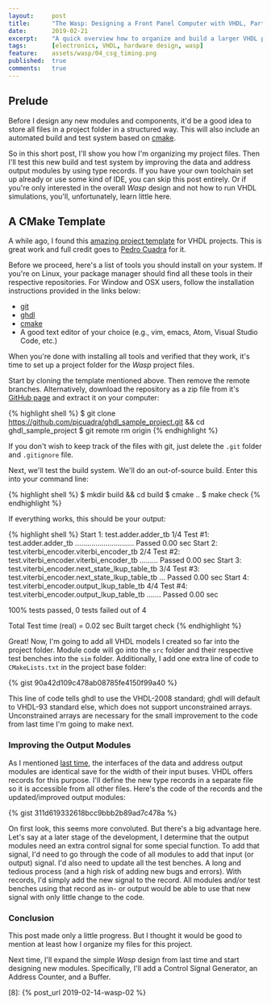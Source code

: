 ```yaml
---
layout:     post
title:      "The Wasp: Designing a Front Panel Computer with VHDL, Part 3"
date:       2019-02-21
excerpt:    "A quick overview how to organize and build a larger VHDL project"
tags:       [electronics, VHDL, hardware design, wasp]
feature:    assets/wasp/04_csg_timing.png
published:  true
comments:   true
---
```


## Prelude

Before I design any new modules and components, it'd be a good idea to store all files in a project folder in a structured way. This will also include an automated build and test system based on [cmake][1].

So in this short post, I'll show you how I'm organizing my project files. Then I'll test this new build and test system by improving the data and address output modules by using type records. If you have your own toolchain set up already or use some kind of IDE, you can skip this post entirely. Or if you're only interested in the overall *Wasp* design and not how to run VHDL simulations, you'll, unfortunately, learn little here.

## A CMake Template

A while ago, I found this [amazing project template][2] for VHDL projects. This is great work and full credit goes to [Pedro Cuadra][3] for it.

Before we proceed, here's a list of tools you should install on your system. If you're on Linux, your package manager should find all these tools in their respective repositories. For Window and OSX users, follow the installation instructions provided in the links below:

* [git][4]
* [ghdl][5]
* [cmake][1]
* A good text editor of your choice (e.g., vim, emacs, Atom, Visual Studio Code, etc.)

When you're done with installing all tools and verified that they work, it's time to set up a project folder for the *Wasp* project files.

Start by cloning the template mentioned above. Then remove the remote branches. Alternatively, download the repository as a zip file from it's [GitHub page][2] and extract it on your computer:

{% highlight shell %}
$ git clone https://github.com/pjcuadra/ghdl_sample_project.git && cd ghdl_sample_project
$ git remote rm origin
{% endhighlight %}

If you don't wish to keep track of the files with git, just delete the `.git` folder and `.gitignore` file.

Next, we'll test the build system. We'll do an out-of-source build. Enter this into your command line:

{% highlight shell %}
$ mkdir build && cd build
$ cmake ..
$ make check
{% endhighlight %}

If everything works, this should be your output:

{% highlight shell %}
    Start 1: test.adder.adder_tb
1/4 Test #1: test.adder.adder_tb .............................   Passed    0.00 sec
    Start 2: test.viterbi_encoder.viterbi_encoder_tb
2/4 Test #2: test.viterbi_encoder.viterbi_encoder_tb .........   Passed    0.00 sec
    Start 3: test.viterbi_encoder.next_state_lkup_table_tb
3/4 Test #3: test.viterbi_encoder.next_state_lkup_table_tb ...   Passed    0.00 sec
    Start 4: test.viterbi_encoder.output_lkup_table_tb
4/4 Test #4: test.viterbi_encoder.output_lkup_table_tb .......   Passed    0.00 sec

100% tests passed, 0 tests failed out of 4

Total Test time (real) =   0.02 sec
Built target check
{% endhighlight %}

Great! Now, I'm going to add all VHDL models I created so far into the project folder. Module code will go into the `src` folder and their respective test benches into the `sim` folder. Additionally, I add one extra line of code to `CMakeLists.txt` in the project base folder:

{% gist 90a42d109c478ab08785fe4150f99a40 %}

This line of code tells ghdl to use the VHDL-2008 standard; ghdl will default to VHDL-93 standard else, which does not support unconstrained arrays. Unconstrained arrays are necessary for the small improvement to the code from last time I'm going to make next.

### Improving the Output Modules
As I mentioned [last time][7], the interfaces of the data and address output modules are identical save for the width of their input buses. VHDL offers records for this purpose. I'll define the new type records in a separate file so it is accessible from all other files. Here's the code of the records and the updated/improved output modules:

{% gist 311d619332618bcc9bbb2b89ad7c478a %}

On first look, this seems more convoluted. But there's a big advantage here. Let's say at a later stage of the development, I determine that the output modules need an extra control signal for some special function. To add that signal, I'd need to go through the code of all modules to add that input (or output) signal. I'd also need to update all the test benches. A long and tedious process (and a high risk of adding new bugs and errors). With records, I'd simply add the new signal to the record. All modules and/or test benches using that record as in- or output would be able to use that new signal with only little change to the code.

### Conclusion
This post made only a little progress. But I thought it would be good to mention at least how I organize my files for this project.

Next time, I'll expand the simple *Wasp* design from last time and start designing new modules. Specifically, I'll add a Control Signal Generator, an Address Counter, and a Buffer.

[1]: https://cmake.org/download/
[2]: https://github.com/pjcuadra/ghdl_sample_project
[3]: https://github.com/pjcuadra
[4]: https://git-scm.com/downloads
[5]: https://github.com/ghdl/ghdl
[6]: http://www.myhdl.org
[7]: https://www.idt.com/document/dst/6116sala-data-sheet
[8]: {% post_url 2019-02-14-wasp-02 %}
